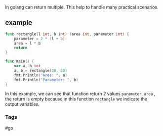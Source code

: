 In golang can return multiple. This help to handle many practical scenarios.

## example

```go
func rectangle(l int, b int) (area int, parameter int) {
	parameter = 2 * (l + b)
	area = l * b
	return 
} 

func main() {
	var a, b int
	a, b = rectangle(20, 30)
	fmt.Println("Area: ", a)
	fmt.Println("Parameter: ", b)
}
```

In this example, we can see that function return 2 values `parameter`, `area` , the return is empty because in this function `rectangle` we indicate the output variables.
### Tags
#go 

